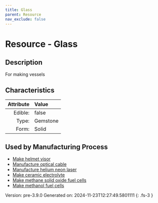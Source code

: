 ```yaml
---
title: Glass
parent: Resource
nav_exclude: false
---
```

# Resource - Glass

## Description
For making vessels

## Characteristics

| Attribute      | Value |
|--------:|:------|
|Edible:|false|
|Type:|Gemstone|
|Form:|Solid|
 

## Used by Manufacturing Process

- [Make helmet visor](../process/make-helmet-visor.html)
- [Manufacture optical cable](../process/manufacture-optical-cable.html)
- [Manufacture helium neon laser](../process/manufacture-helium-neon-laser.html)
- [Make ceramic electrolyte](../process/make-ceramic-electrolyte.html)
- [Make methane solid oxide fuel cells](../process/make-methane-solid-oxide-fuel-cells.html)
- [Make methanol fuel cells](../process/make-methanol-fuel-cells.html)


    

Version: pre-3.9.0 Generated on: 2024-11-23T12:27:49.5801111
{: .fs-3 }
